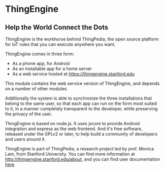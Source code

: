 # ThingEngine

## Help the World Connect the Dots

ThingEngine is the workhorse behind ThingPedia, the open source platform for IoT rules
that you can execute anywhere you want.

ThingEngine comes in three form:

- As a phone app, for Android
- As an installable app for a home server
- As a web service hosted at <https://thingengine.stanford.edu>

This module contains the web service version of ThingEngine, and
depends on a number of other modules.

Additionally the system is able to synchronize the three installations that belong
to the same user, so that each app can run on the form most suited to it, in a manner
completely transparent to the developer, while preserving the privacy of the user.

ThingEngine is based on node.js. It uses jxcore to provide Android integration
and express as the web frontend.
And it's free software, released under the GPLv2 or later, to help build
a community of developers and users around it.

ThingEngine is part of ThingPedia, a research project led by prof. Monica Lam, from Stanford University.
You can find more information at <http://thingengine.stanford.edu/about>, and you
can find user documentation [here](/doc/main.md)
